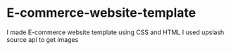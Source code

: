 # E-commerce-website-template
I made E-commerce website template using CSS and HTML
I used upslash source api to get images


